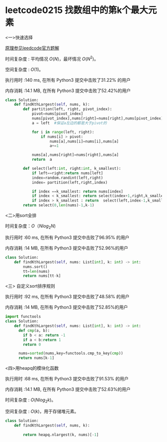 # leetcode0215 找数组中的第k个最大元素

<一>快速选择

[原理参见leedcode官方题解](https://leetcode-cn.com/problems/kth-largest-element-in-an-array/solution/shu-zu-zhong-de-di-kge-zui-da-yuan-su-by-leetcode/)

时间复杂度 : 平均情况 $O(N)$，最坏情况 $O(N^2)$。

空间复杂度 : $O(1)$。

执行用时 :140 ms, 在所有 Python3 提交中击败了31.22% 的用户

内存消耗 :14.1 MB, 在所有 Python3 提交中击败了52.42%的用户

```python
class Solution:
    def findKthLargest(self, nums, k):
        def partition(left, right, pivot_index):
            pivot=nums[pivot_index]
            nums[pivot_index],nums[right]=nums[right],nums[pivot_index]
            a = left  #保证a左边的都是大于pivot的

            for i in range(left, right):
                if nums[i] > pivot:
                    nums[a],nums[i]=nums[i],nums[a]
                    a+=1

            nums[a],nums[right]=nums[right],nums[a]
            return  a

        def select(left:int, right:int, k_smallest):
            if left==right:return nums[left]
            index=random.randint(left,right)
            index= partition(left,right,index)

            if index ==k_smallest: return nums[index]
            if index < k_smallest: return select(index+1,right,k_smallest)
            if index > k_smallest : return  select(left,index-1,k_smallest)
        return select(0,len(nums)-1,k-1)


```



<二>用sort全排

时间复杂度：$O（ N log_2 N)$

执行用时 :60 ms, 在所有 Python3 提交中击败了96.95% 的用户

内存消耗 :14 MB, 在所有 Python3 提交中击败了52.96%的用户

```python
class Solution:
    def findKthLargest(self, nums: List[int], k: int) -> int:
        nums.sort()
        tt=len(nums)
        return nums[tt-k]
```

<三> 自定义sort排序规则

执行用时 :92 ms, 在所有 Python3 提交中击败了48.58% 的用户

内存消耗 :14 MB, 在所有 Python3 提交中击败了52.85%的用户

```python
import functools
class Solution:
    def findKthLargest(self, nums: List[int], k: int) -> int:
      def cmp(a, b):
        if b < a: return -1
        if a < b:return 1
        return 0

      nums=sorted(nums,key=functools.cmp_to_key(cmp))
      return nums[k-1]
```

<四>用heapq的模块化函数

执行用时 :68 ms, 在所有 Python3 提交中击败了91.53% 的用户

内存消耗 :14.1 MB, 在所有 Python3 提交中击败了52.63%的用户

时间复杂度 : $O(Nlog_2⁡k)$。

空间复杂度 : $O(k)$，用于存储堆元素。

```python
class Solution:
    def findKthLargest(self, nums, k):
        
        return heapq.nlargest(k, nums)[-1]

```
